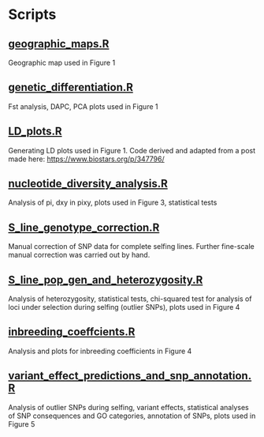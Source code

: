 # Scripts
## [geographic_maps.R](https://github.com/tshalev/WRC-genome-paper/tree/main/Scripts/geographic_maps)
Geographic map used in Figure 1

## [genetic_differentiation.R](https://github.com/tshalev/WRC-genome-paper/main/Scripts/genetic_differentiation)
Fst analysis, DAPC, PCA plots used in Figure 1

## [LD_plots.R](https://github.com/tshalev/WRC-genome-paper/tree/main/Scripts/LD_plots)
Generating LD plots used in Figure 1. Code derived and adapted from a post made here: https://www.biostars.org/p/347796/

## [nucleotide_diversity_analysis.R](https://github.com/tshalev/WRC-genome-paper/main/Scripts/nucleotide_diversity_analysis)
Analysis of pi, dxy in pixy, plots used in Figure 3, statistical tests

## [S_line_genotype_correction.R](https://github.com/tshalev/WRC-genome-paper/main/Scripts/S_line_genotype_correction)
Manual correction of SNP data for complete selfing lines. Further fine-scale manual correction was carried out by hand.

## [S_line_pop_gen_and_heterozygosity.R](https://github.com/tshalev/WRC-genome-paper/tree/main/Scripts/S_line_pop_gen_and_heterozygosity)
Analysis of heterozygosity, statistical tests, chi-squared test for analysis of loci under selection during selfing (outlier SNPs), plots used in Figure 4

## [inbreeding_coeffcients.R](https://github.com/tshalev/WRC-genome-paper/main/Scripts/inbreeding_coefficients)
Analysis and plots for inbreeding coefficients in Figure 4

## [variant_effect_predictions_and_snp_annotation.R](https://github.com/tshalev/WRC-genome-paper/main/Scripts/variant_effect_predictions_and_snp_annotation)
Analysis of outlier SNPs during selfing, variant effects, statistical analyses of SNP consequences and GO categories, annotation of SNPs, plots used in Figure 5
